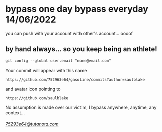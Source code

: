 # bypass one day bypass everyday 14/06/2022

you can push with your account with other's account... oooof

## by hand always... so you keep being an athlete!

```
git config --global user.email "none@email.com"
```

Your commit will appear with this name
```
https://github.com/752963e64/gasoline/commits?author=saulblake
```

and avatar icon pointing to
```
https://github.com/saulblake
```

No assumption is made over our victim, I bypass anywhere, anytime, any context...

###### 75293e64@tutanota.com

